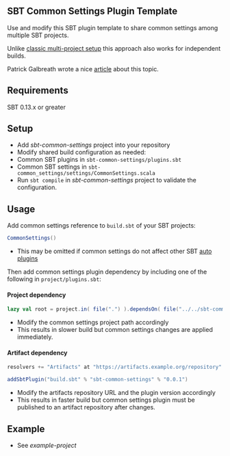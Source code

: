 ## SBT Common Settings Plugin Template
Use and modify this SBT plugin template to share common settings among multiple SBT projects.

Unlike [classic multi-project setup](http://www.scala-sbt.org/1.0/docs/Multi-Project.html) this approach also works for independent builds.

Patrick Galbreath wrote a nice [article](https://engineering.sharethrough.com/blog/2015/09/23/capturing-common-config-with-an-sbt-parent-plugin/) about this topic.


## Requirements
SBT 0.13.x or greater


## Setup
* Add _sbt-common-settings_ project into your repository
* Modify shared build configuration as needed:
 * Common SBT plugins in `sbt-common-settings/plugins.sbt`
 * Common SBT settings in `sbt-common_settings/settings/CommonSettings.scala`
* Run `sbt compile` in _sbt-common-settings_ project to validate the configuration.


## Usage

Add common settings reference to `build.sbt` of your SBT projects:

```scala
CommonSettings()
```

* This may be omitted if common settings do not affect other SBT [auto plugins](http://www.scala-sbt.org/1.0/docs/Using-Plugins.html)

Then add common settings plugin dependency by including one of the following in `project/plugins.sbt`:



#### Project dependency

```scala
lazy val root = project.in( file(".") ).dependsOn( file("../../sbt-common-settings") )
```

* Modify the common settings project path accordingly
* This results in slower build but common settings changes are applied immediately.


#### Artifact dependency

```scala
resolvers += "Artifacts" at "https://artifacts.example.org/repository"

addSbtPlugin("build.sbt" % "sbt-common-settings" % "0.0.1") 
```

* Modify the artifacts repository URL and the plugin version accordingly
* This results in faster build but common settings plugin must be published to an artifact repository after changes.



## Example
* See _example-project_


